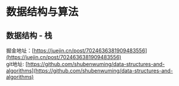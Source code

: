 # 数据结构与算法

## 数据结构 - 栈
掘金地址：[https://juejin.cn/post/7024636381909483556](https://juejin.cn/post/7024636381909483556)  
git地址: [https://github.com/shubenwuming/data-structures-and-algorithms](https://github.com/shubenwuming/data-structures-and-algorithms)
